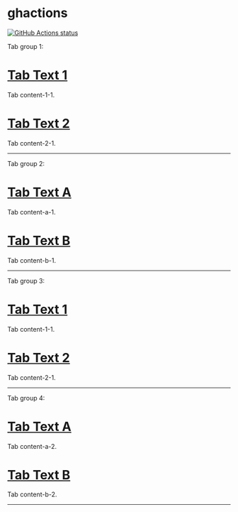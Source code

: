 # ghactions

<a href="https://github.com/dtcookie/ghactions"><img alt="GitHub Actions status" src="https://github.com/dtcookie/ghactions/workflows/Tests/badge.svg"></a>

Tab group 1:

# [Tab Text 1](#tab/tabid-1)

Tab content-1-1.

# [Tab Text 2](#tab/tabid-2)

Tab content-2-1.

***

Tab group 2:

# [Tab Text A](#tab/tabid-a)

Tab content-a-1.

# [Tab Text B](#tab/tabid-b)

Tab content-b-1.

***

Tab group 3:

# [Tab Text 1](#tab/tabid-1)

Tab content-1-1.

# [Tab Text 2](#tab/tabid-2)

Tab content-2-1.

***

Tab group 4:

# [Tab Text A](#tab/tabid-a)

Tab content-a-2.

# [Tab Text B](#tab/tabid-b)

Tab content-b-2.

***
